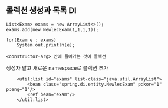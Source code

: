 ## 콜렉션 생성과 목록 DI
```
List<Exam> exams = new ArrayList<>();
exams.add(new NewlecExam(1,1,1,1));

for(Exam e : exams)
    System.out.println(e);
```

```
<constructor-arg> 안에 들어가는 것이 콜렉션
```

생성자 말고 새로운 namespace로 콜렉션 추가

```
	<util:list id="exams" list-class="java.util.ArrayList">
		<bean class="spring.di.entity.NewlecExam" p:kor="1" p:eng="1"/>
		<ref bean="exam"/>
	</util:list>
```
